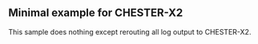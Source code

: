 Minimal example for CHESTER-X2
------------------------------

This sample does nothing except rerouting all log output to CHESTER-X2.
